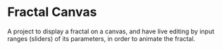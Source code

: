 # Fractal Canvas

A project to display a fractal on a canvas, and have live editing by input ranges (sliders) of its parameters, in order to animate the fractal.
